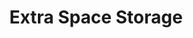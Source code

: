 ---
title: "Extra Space Storage"
url: /chicago/extra-space-storage-west-111th-street/
shop: Mieten
---